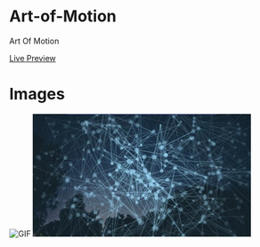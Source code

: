 # Art-of-Motion
Art Of Motion

[Live Preview](https://ranarabees.github.io/Time-Planet)

# Images

<img src="./lively_p.gif" alt="GIF" />
<img src="./lively_t.jpg" alt="Simple Image" />
